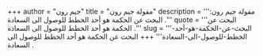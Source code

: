+++
author = "جيم رون"
title = "مقولة جيم رون"
description = '''مقولة جيم رون: البحث عن الحكمة هو أحد الخطط للوصول الى السعادة .'''
quote = '''البحث عن الحكمة هو أحد الخطط للوصول الى السعادة .'''
slug = '''البحث-عن-الحكمة-هو-أحد-الخطط-للوصول-الى-السعادة'''
+++
البحث عن الحكمة هو أحد الخطط للوصول الى السعادة .
